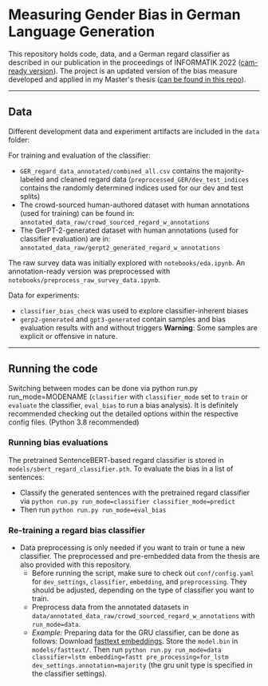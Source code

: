 # Measuring Gender Bias in German Language Generation

This repository holds code, data, and a German regard classifier as described in our publication in the proceedings of INFORMATIK 2022 ([cam-ready version](https://www.edit.fis.uni-hamburg.de/ws/files/18665970/kraftetal2022_german_regard.pdf)). 
The project is an updated version of the bias measure developed and applied in my Master's thesis ([can be found in this repo](https://github.com/krangelie/bias-in-german-nlg)).


---
## Data

Different development data and experiment artifacts are included in the `data` folder:

For training and evaluation of the classifier:
* `GER_regard_data_annotated/combined_all.csv` contains the majority-labeled and cleaned regard data (`preprocessed_GER/dev_test_indices` contains the randomly determined indices used for our dev and test splits)
* The crowd-sourced human-authored dataset with human annotations (used for training) can be found in: `annotated_data_raw/crowd_sourced_regard_w_annotations`
* The GerPT-2-generated dataset with human annotations (used for classifier evaluation) are in: `annotated_data_raw/gerpt2_generated_regard_w_annotations`

The raw survey data was initially explored with `notebooks/eda.ipynb`. An annotation-ready version was preprocessed with `notebooks/preprocess_raw_survey_data.ipynb`.


Data for experiments:
* `classifier_bias_check` was used to explore classifier-inherent biases
* `gerp2-generated` and `gpt3-generated` contain samples and bias evaluation results with and without triggers
**Warning**: Some samples are explicit or offensive in nature.


---
## Running the code

Switching between modes can be done via python run.py run_mode=MODENAME (`classifier` with `classifier_mode` set to `train` or `evaluate` the classifier, `eval_bias` to run a bias analysis). It is definitely recommended checking out the detailed options within the respective config files. (Python 3.8 recommended)

### Running bias evaluations

The pretrained SentenceBERT-based regard classifier is stored in `models/sbert_regard_classifier.pth`.
To evaluate the bias in a list of sentences:
* Classify the generated sentences with the pretrained regard classifier via `python run.py run_mode=classifier classifier_mode=predict`
* Then run `python run.py run_mode=eval_bias`



### Re-training a regard bias classifier
* Data preprocessing is only needed if you want to train or tune a new classifier. The preprocessed and pre-embedded data from the thesis are also provided with this repository. 
  * Before running the script, make sure to check out `conf/config.yaml` for `dev_settings`, `classifier`, `embedding`, and `preprocessing`. They should be adjusted, depending on the type of classifier you want to train.
  * Preprocess data from the annotated datasets in `data/annotated_data_raw/crowd_sourced_regard_w_annotations` with `run_mode=data`.
  * *Example:* Preparing data for the GRU classifier, can be done as follows: Download [fasttext embeddings](https://www.deepset.ai/german-word-embeddings). Store the `model.bin` in `models/fasttext/`. Then run `python run.py run_mode=data classifier=lstm embedding=fastt pre_processing=for_lstm dev_settings.annotation=majority` (the gru unit type is specified in the classifier settings).


